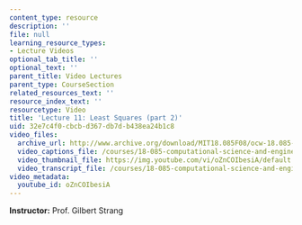 ```yaml
---
content_type: resource
description: ''
file: null
learning_resource_types:
- Lecture Videos
optional_tab_title: ''
optional_text: ''
parent_title: Video Lectures
parent_type: CourseSection
related_resources_text: ''
resource_index_text: ''
resourcetype: Video
title: 'Lecture 11: Least Squares (part 2)'
uid: 32e7c4f0-cbcb-d367-db7d-b438ea24b1c8
video_files:
  archive_url: http://www.archive.org/download/MIT18.085F08/ocw-18.085-f08-lec11_300k.mp4
  video_captions_file: /courses/18-085-computational-science-and-engineering-i-fall-2008/cd757cac8a8b509f8e503806996b2ccd_oZnCOIbesiA.vtt
  video_thumbnail_file: https://img.youtube.com/vi/oZnCOIbesiA/default.jpg
  video_transcript_file: /courses/18-085-computational-science-and-engineering-i-fall-2008/534ae868684f5092a8c9242121e4daeb_oZnCOIbesiA.pdf
video_metadata:
  youtube_id: oZnCOIbesiA
---
```


**Instructor:** Prof. Gilbert Strang